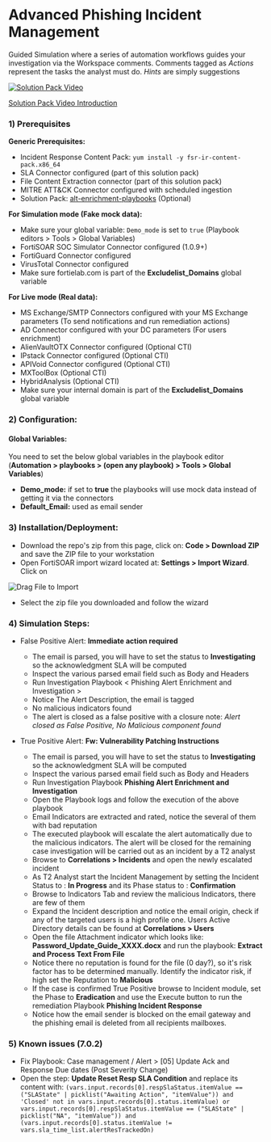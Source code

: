 # Advanced Phishing Incident Management

Guided Simulation where a series of automation workflows guides your investigation via the Workspace comments. Comments tagged as *Actions* represent the tasks the analyst must do. *Hints* are simply suggestions

[![Solution Pack Video](https://img.youtube.com/vi/eQ0G_Tgr_4M/0.jpg)](https://www.youtube.com/embed/eQ0G_Tgr_4M)

[Solution Pack Video Introduction](https://www.youtube.com/embed/eQ0G_Tgr_4M)

### 1) Prerequisites

**Generic Prerequisites:**
- Incident Response Content Pack: `yum install -y fsr-ir-content-pack.x86_64`
- SLA Connector configured (part of this solution pack)
- File Content Extraction connector (part of this solution pack)
- MITRE ATT&CK Connector configured with scheduled ingestion
- Solution Pack: [alt-enrichment-playbooks](https://github.com/ftnt-cse/solution-pack-alt-enrichment-playbooks) (Optional)

**For Simulation mode (Fake mock data):**
- Make sure your global variable: `Demo_mode` is set to `true` (Playbook editors > Tools > Global Variables)
- FortiSOAR SOC Simulator Connector configured (1.0.9+)
- FortiGuard Connector configured
- VirusTotal Connector configured
- Make sure fortielab.com is part of the **Excludelist_Domains** global variable

**For Live mode (Real data):**
- MS Exchange/SMTP Connectors configured with your MS Exchange parameters (To send notifications and run remediation actions)
- AD Connector configured with your DC parameters (For users enrichment)
- AlienVaultOTX Connector configured (Optional CTI)
- IPstack Connector configured (Optional CTI)
- APIVoid Connector configured (Optional CTI)
- MXToolBox (Optional CTI)
- HybridAnalysis (Optional CTI)
- Make sure your internal domain is part of the **Excludelist_Domains** global variable

### 2) Configuration:
#### Global Variables:
You need to set the below global variables in the playbook editor (**Automation > playbooks > (open any playbook) > Tools > Global Variables**)
- **Demo_mode:** if set to **true** the playbooks will use mock data instead of getting it via the connectors
- **Default_Email:** used as email sender

### 3) Installation/Deployment:
- Download the repo's zip from this page, click on: **Code > Download ZIP** and save the ZIP file to your workstation
- Open FortiSOAR import wizard located at: **Settings > Import Wizard**. Click on 

![Drag File to Import](https://raw.githubusercontent.com/fortinet-fortisoar/solution-pack-phishing-incident-management/develop/docs/import.png)

- Select the zip file you downloaded and follow the wizard

### 4) Simulation Steps:
- False Positive Alert: **Immediate action required**
  - The email is parsed, you will have to set the status to **Investigating** so the acknowledgment SLA will be computed
  - Inspect the various parsed email field such as Body and Headers 
  - Run Investigation Playbook < Phishing Alert Enrichment and Investigation >
  - Notice The Alert Description, the email is tagged <Internal>
  - No malicious indicators found
  - The alert is closed as a false positive with a closure note: *Alert closed as False Positive, No Malicious component found*

- True Positive Alert: **Fw: Vulnerability Patching Instructions**
  - The email is parsed, you will have to set the status to **Investigating** so the acknowledgment SLA will be computed
  - Inspect the various parsed email field such as Body and Headers 
  - Run Investigation Playbook **Phishing Alert Enrichment and Investigation**
  - Open the Playbook logs and follow the execution of the above playbook
  - Email Indicators are extracted and rated, notice the several of them with bad reputation
  - The executed playbook will escalate the alert automatically due to the malicious indicators. The alert will be closed for the remaining case investigation will be carried out as an incident by a T2 analyst
  - Browse to **Correlations > Incidents** and open the newly escalated incident
  - As T2 Analyst start the Incident Management by setting the Incident Status to : **In Progress** and its Phase status to : **Confirmation**
  - Browse to Indicators Tab and review the malicious Indicators, there are few of them
  - Expand the Incident description and notice the email origin, check if any of the targeted users is a high profile one. Users Active Directory details can be found at **Correlations >  Users**
  - Open the file Attachment indicator which looks like: **Password_Update_Guide_XXXX.docx** and run the playbook: **Extract and Process Text From File** 
  - Notice there no reputation is found for the file (0 day?), so it's risk factor has to be determined manually. Identify the indicator risk, if high set the Reputation to **Malicious**
  - If the case is confirmed True Positive browse to Incident module, set the Phase to **Eradication** and use the Execute button to run the remediation Playbook **Phishing Incident Response**
  - Notice how the email sender is blocked on the email gateway and the phishing email is deleted from all recipients mailboxes.



### 5) Known issues (7.0.2)
- Fix Playbook: Case management / Alert > [05] Update Ack and Response Due dates (Post Severity Change)
- Open the step: **Update Reset Resp SLA Condition** and replace its content with:
```(vars.input.records[0].respSlaStatus.itemValue == ("SLAState" | picklist("Awaiting Action", "itemValue")) and 'Closed' not in vars.input.records[0].status.itemValue) or vars.input.records[0].respSlaStatus.itemValue == ("SLAState" | picklist("NA", "itemValue")) and (vars.input.records[0].status.itemValue != vars.sla_time_list.alertResTrackedOn)```